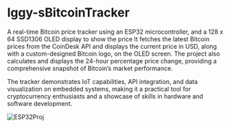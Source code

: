 # Iggy-sBitcoinTracker
A real-time Bitcoin price tracker using an ESP32 microcontroller, and a 128 x 64 SSD1306 OLED display to show the price
It fetches the latest Bitcoin prices from the CoinDesk API and displays the current price in USD, along with a custom-designed Bitcoin logo, on the OLED screen. The project also calculates and displays the 24-hour percentage price change, providing a comprehensive snapshot of Bitcoin’s market performance.

The tracker demonstrates IoT capabilities, API integration, and data visualization on embedded systems, making it a practical tool for cryptocurrency enthusiasts and a showcase of skills in hardware and software development.

![ESP32Proj](https://github.com/user-attachments/assets/c2922def-6d77-462f-85d1-f6c8b2238953)
